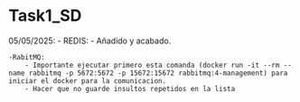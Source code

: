 # Task1_SD
05/05/2025:
    - REDIS:
        - Añadido y acabado.

    -RabitMQ:
        - Importante ejecutar primero esta comanda (docker run -it --rm --name rabbitmq -p 5672:5672 -p 15672:15672 rabbitmq:4-management) para iniciar el docker para la comunicacion.
        - Hacer que no guarde insultos repetidos en la lista